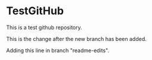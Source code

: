 # TestGitHub
This is a test github repository. 


This is the change after the new branch has been added. 


Adding this line in branch "readme-edits". 
